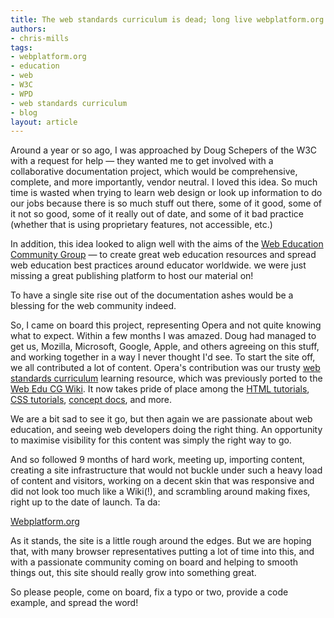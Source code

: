 ```yaml
---
title: The web standards curriculum is dead; long live webplatform.org!
authors:
- chris-mills
tags:
- webplatform.org
- education
- web
- W3C
- WPD
- web standards curriculum
- blog
layout: article
---
```

<p>Around a year or so ago, I was approached by Doug Schepers of the W3C with a request for help — they wanted me to get involved with a collaborative documentation project, which would be comprehensive, complete, and more importantly, vendor neutral. I loved this idea. So much time is wasted when trying to learn web design or look up information to do our jobs because there is so much stuff out there, some of it good, some of it not so good, some of it really out of date, and some of it bad practice (whether that is using proprietary features, not accessible, etc.)</p>

<p>In addition, this idea looked to align well with the aims of the <a href="http://www.w3.org/community/webed/">Web Education Community Group</a> — to create great web education resources and spread web education best practices around educator worldwide. we were just missing a great publishing platform to host our material on!

<p>To have a single site rise out of the documentation ashes would be a blessing for the web community indeed.</p>

<p>So, I came on board this project, representing Opera and not quite knowing what to expect. Within a few months I was amazed. Doug had managed to get us, Mozilla, Microsoft, Google, Apple, and others agreeing on this stuff, and working together in a way I never thought I&#39;d see. To start the site off, we all contributed a lot of content. Opera&#39;s contribution was our trusty <a href="http://dev.opera.com/articles/view/1-introduction-to-the-web-standards-cur/">web standards curriculum</a> learning resource, which was previously ported to the <a href="http://www.w3.org/community/webed/wiki">Web Edu CG Wiki</a>. It now takes pride of place among the <a href="http://docs.webplatform.org/wiki/html/tutorials">HTML tutorials</a>, <a href="http://docs.webplatform.org/wiki/css/tutorials">CSS tutorials</a>, <a href="http://docs.webplatform.org/wiki/concepts">concept docs</a>, and more.</p>

<p>We are a bit sad to see it go, but then again we are passionate about web education, and seeing web developers doing the right thing. An opportunity to maximise visibility for this content was simply the right way to go.</p>

<p>And so followed 9 months of hard work, meeting up, importing content, creating a site infrastructure that would not buckle under such a heavy load of content and visitors, working on a decent skin that was responsive and did not look too much like a Wiki(!), and scrambling around making fixes, right up to the date of launch. Ta da:</p>

<p><a href="http://www.webplatform.org">Webplatform.org</a></p>

<p>As it stands, the site is a little rough around the edges. But we are hoping that, with many browser representatives putting a lot of time into this, and with a passionate community coming on board and helping to smooth things out, this site should really grow into something great.</p>

<p>So please people, come on board, fix a typo or two, provide a code example, and spread the word!</p></p>
